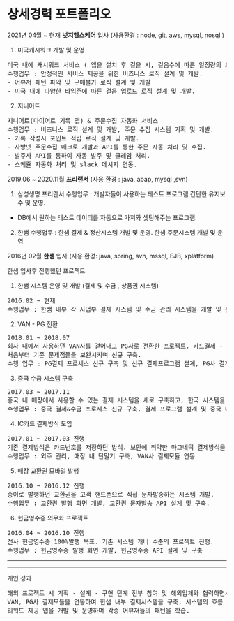 상세경력 포트폴리오
========

2021년 04월 ~ 현재 __넛지헬스케어__ 입사 (사용환경 : node, git, aws, mysql, nosql )
1. 미국캐시워크 개발 및 운영 
<pre>
미국 내에 캐시워크 서비스 ( 앱을 설치 후 걸을 시, 걸음수에 따른 일정량의 포인트를 제공 )
수행업무 : 안정적인 서비스 제공을 위한 비즈니스 로직 설계 및 개발. 
- 어뷰저 패턴 파악 및 구매불가 로직 설계 및 개발
- 미국 내에 다양한 타임존에 따른 걸음 업로드 로직 설계 및 개발.
</pre>
2. 지니어트
<pre>
지니어트(다이어트 기록 앱) & 주문수집 자동화 서비스 
수행업무 : 비즈니스 로직 설계 및 개발, 주문 수집 시스템 기획 및 개발.
- 기록 작성시 포인트 적립 로직 설계 및 개발.
- 사방넷 주문수집 매크로 개발과 API를 통한 주문 자동 처리 및 수집.
- 발주사 API를 통하여 자동 발주 및 클레임 처리.
- 스케쥴 자동화 처리 및 slack 메시지 연동.
</pre>

2019.06 ~ 2020.11월 __프리랜서__ (사용 환경 : java, abap, mysql ,svn)
1. 삼성생명 프리랜서
수행업무 : 개발자들이 사용하는 테스트 프로그램 간단한 유지보수 및 운영.
- DB에서 원하는 테스트 데이터를 자동으로 가져와 셋팅해주는 프로그램.

2. 한샘
수행업무 : 한샘 결제 & 정산시스템 개발 및 운영. 한샘 주문시스템 개발 및 운영

2016년 02월 __한샘__ 입사 (사용 환경: java, spring, svn, mssql, EJB, xplatform)

한샘 입사후 진행했던 프로젝트

1. 한샘 시스템 운영 및 개발 (결제 및 수금 , 상품권 시스템)
<pre>
2016.02 ~ 현재
수행업무 : 한샘 내부 각 사업부 결제 시스템 및 수금 관리 시스템을 개발 및 운영.
</pre>
2. VAN - PG 전환
<pre>
2018.01 ~ 2018.07
회사 내에서 사용하던 VAN사를 걷어내고 PG사로 전환한 프로젝트. 카드결제 - 매입, 현금영수증 발행 등 
처음부터 기존 문제점들을 보완시키며 신규 구축.
수행 업무 : PG결제 프로세스 신규 구축 및 신규 결제프로그램 설계, PG사 결제모듈 연동(Smartro, LG U+)
</pre>
3. 중국 수금 시스템 구축
<pre>
2017.03 ~ 2017.11
중국 내 매장에서 사용할 수 있는 결제 시스템을 새로 구축하고, 한국 시스템을 토대로 중국 기준에 맞춰 시스템을 처음부터 구축.
수행업무 : 중국 결제&수금 프로세스 신규 구축, 결제 프로그램 설계 및 중국 내 ERP시스템(한샘 자체프로그램) 구축
</pre>
4. IC카드 결제방식 도입
<pre>
2017.01 ~ 2017.03 진행
기존 결제방식은 카드번호를 저장하던 방식. 보안에 취약한 마그네틱 결제방식을 사용하고 있어, IC결제 방식으로 변경.
수행업무 : 외주 관리, 매장 내 단말기 구축, VAN사 결제모듈 연동
</pre>
5. 매장 교환권 모바일 발행 
<pre>
2016.10 ~ 2016.12 진행
종이로 발행하던 교환권을 고객 핸드폰으로 직접 문자발송하는 시스템 개발.
수행업무 : 교환권 발행 화면 개발, 교환권 문자발송 API 설계 및 구축.
</pre>
6. 현금영수증 의무화 프로젝트
<pre>
2016.04 ~ 2016.10 진행
전사 현금영수증 100%발행 목표. 기존 시스템 개비 수준의 프로젝트 진행.
수행업무 : 현금영수증 발행 화면 개발, 현금영수증 API 설계 및 구축
</pre>

-----------------
***
개인 성과
<pre>
해외 프로젝트 시 기획 - 설계 - 구현 단계 전부 참여 및 해외업체와 협력하면서 다양한 경험.
VAN, PG사 결제모듈을 연동하여 한샘 내부 결제시스템을 구축, 시스템의 흐름 파악 및 개발 기술을 향상.
리워드 제공 앱을 개발 및 운영하며 각종 어뷰저들의 패턴을 학습.
</pre>

